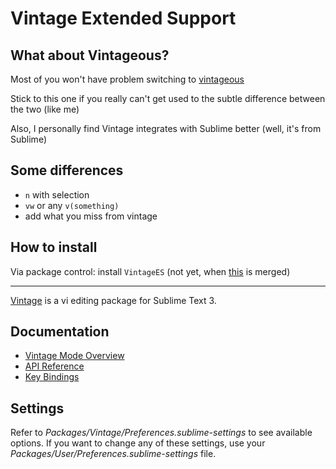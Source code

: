# Vintage Extended Support

## What about Vintageous?

Most of you won't have problem switching to [vintageous](https://github.com/guillermooo/Vintageous)

Stick to this one if you really can't get used to the subtle difference between the two (like me)

Also, I personally find Vintage integrates with Sublime better (well, it's from Sublime)

## Some differences
- `n` with selection
- `vw` or any `v(something)`
- add what you miss from vintage

## How to install

Via package control: install `VintageES` (not yet, when [this](https://github.com/wbond/package_control_channel/pull/4899) is merged)

--------------------

[Vintage](http://www.sublimetext.com/docs/3/vintage.html) is a vi editing package for Sublime Text 3.


## Documentation
* [Vintage Mode Overview](http://www.sublimetext.com/docs/3/vintage.html)
* [API Reference](http://www.sublimetext.com/docs/3/api_reference.html)
* [Key Bindings](http://sublimetext.info/docs/en/customization/key_bindings.html)

## Settings
Refer to *Packages/Vintage/Preferences.sublime-settings* to see available
options. If you want to change any of these settings, use your
*Packages/User/Preferences.sublime-settings* file.
